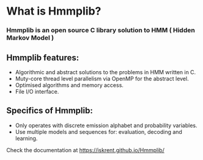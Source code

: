 What is Hmmplib?
================
### Hmmplib is an open source C library solution to HMM ( Hidden Markov Model )

## Hmmplib features:
* Algorithmic and abstract solutions to the problems in HMM written in C.
* Muty-core thread level parallelism via OpenMP for the abstract level.
* Optimised algorithms and memory access.
* File I/O interface.

## Specifics of Hmmplib:
* Only operates with discrete emission alphabet and probability variables.
* Use multiple models and sequences for: evaluation, decoding and learning.

Check the documentation at https://iskrent.github.io/Hmmplib/
